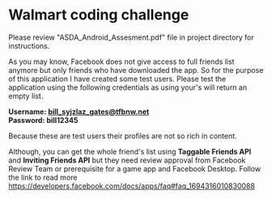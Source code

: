 # Walmart coding challenge

Please review "ASDA_Android_Assesment.pdf" file in project directory for instructions.

As you may know, Facebook does not give access to full friends list anymore but only friends who have downloaded the app. So for the purpose of this application I have created some test users. Please test the application using the following credentials as using your's will return an empty list.

**Username: bill_syjzlaz_gates@tfbnw.net**  
**Password: bill12345**

Because these are test users their profiles are not so rich in content.

Although, you can get the whole friend's list using **Taggable Friends API** and **Inviting Friends API** but they need review approval from Facebook Review Team or prerequisite for a game app and Facebook Desktop. Follow the link to read more <https://developers.facebook.com/docs/apps/faq#faq_1694316010830088>
